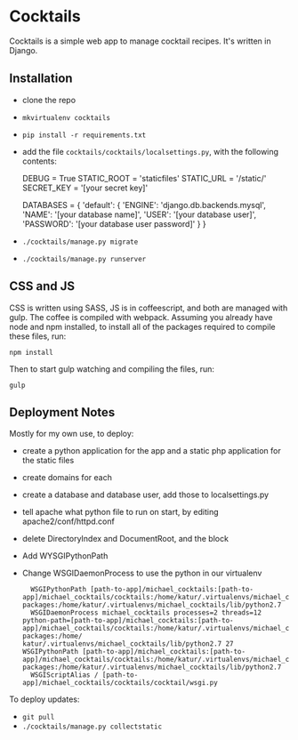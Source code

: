 Cocktails
=========

Cocktails is a simple web app to manage cocktail recipes. It's written in
Django.

Installation
------------

* clone the repo
* `mkvirtualenv cocktails`
* `pip install -r requirements.txt`
* add the file `cocktails/cocktails/localsettings.py`, with the following contents:

    DEBUG = True
    STATIC_ROOT = 'staticfiles'
    STATIC_URL = '/static/'
    SECRET_KEY = '[your secret key]'

    DATABASES = {
        'default': {
            'ENGINE': 'django.db.backends.mysql',
            'NAME': '[your database name]',
            'USER': '[your database user]',
            'PASSWORD': '[your database user password]'
        }
    }

* `./cocktails/manage.py migrate`
* `./cocktails/manage.py runserver`

CSS and JS
----------

CSS is written using SASS, JS is in coffeescript, and both are managed with
gulp. The coffee is compiled with webpack. Assuming you already have node and
npm installed, to install all of the packages required to compile these files,
run:

	npm install

Then to start gulp watching and compiling the files, run:

	gulp

Deployment Notes
----------------

Mostly for my own use, to deploy:

* create a python application for the app and a static php application for the
  static files
* create domains for each
* create a database and database user, add those to localsettings.py
* tell apache what python file to run on start, by editing apache2/conf/httpd.conf
* delete DirectoryIndex and DocumentRoot, and the <Directory> block
* Add WYSGIPythonPath
* Change WSGIDaemonProcess to use the python in our virtualenv

		WSGIPythonPath [path-to-app]/michael_cocktails:[path-to-app]/michael_cocktails/cocktails:/home/katur/.virtualenvs/michael_cocktails/lib/python2.7/site-packages:/home/katur/.virtualenvs/michael_cocktails/lib/python2.7
		WSGIDaemonProcess michael_cocktails processes=2 threads=12 python-path=[path-to-app]/michael_cocktails:[path-to-app]/michael_cocktails/cocktails:/home/katur/.virtualenvs/michael_cocktails/lib/python2.7/site-packages:/home/    katur/.virtualenvs/michael_cocktails/lib/python2.7 27 WSGIPythonPath [path-to-app]/michael_cocktails:[path-to-app]/michael_cocktails/cocktails:/home/katur/.virtualenvs/michael_cocktails/lib/python2.7/site-packages:/home/katur/.virtualenvs/michael_cocktails/lib/python2.7
		WSGIScriptAlias / [path-to-app]/michael_cocktails/cocktails/cocktail/wsgi.py

To deploy updates:

* `git pull`
* `./cocktails/manage.py collectstatic`
